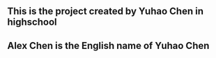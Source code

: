 ## This is the project created by Yuhao Chen in highschool
## Alex Chen is the English name of Yuhao Chen
